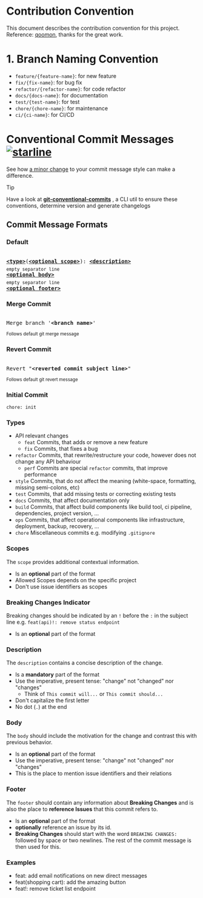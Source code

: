 
# Contribution Convention

This document describes the contribution convention for this project.  
Reference: [qoomon](https://gist.github.com/qoomon/5dfcdf8eec66a051ecd85625518cfd13), thanks for the great work.

# 1. Branch Naming Convention
- `feature/{feature-name}`: for new feature
- `fix/{fix-name}`: for bug fix
- `refactor/{refactor-name}`: for code refactor
- `docs/{docs-name}`: for documentation
- `test/{test-name}`: for test
- `chore/{chore-name}`: for maintenance
- `ci/{ci-name}`: for CI/CD

# Conventional Commit Messages [![starline](https://starlines.qoo.monster/assets/gists/5dfcdf8eec66a051ecd85625518cfd13)](https://github.com/qoomon/starline)

See how [a minor change](#examples) to your commit message style can make a difference.

> [!TIP]  
> Have a look at **[git-conventional-commits](https://github.com/qoomon/git-conventional-commits)** , a CLI util to ensure these conventions, determine version and generate changelogs

## Commit Message Formats

### Default
<pre>  
<b><a href="#types">&lt;type&gt;</a></b></font>(<b><a href="#scopes">&lt;optional scope&gt;</a></b>): <b><a href="#description">&lt;description&gt;</a></b>  
<sub>empty separator line</sub>  
<b><a href="#body">&lt;optional body&gt;</a></b>  
<sub>empty separator line</sub>  
<b><a href="#footer">&lt;optional footer&gt;</a></b>  
</pre>  

### Merge Commit
<pre>  
Merge branch '<b>&lt;branch name&gt;</b>'  
</pre>  
<sup>Follows default git merge message</sup>

### Revert Commit
<pre>  
Revert "<b>&lt;reverted commit subject line&gt;</b>"  
</pre>  
<sup>Follows default git revert message</sup>

### Initial Commit
```  
chore: init  
```  

### Types
* API relevant changes
    * `feat` Commits, that adds or remove a new feature
    * `fix` Commits, that fixes a bug
* `refactor` Commits, that rewrite/restructure your code, however does not change any API behaviour
    * `perf` Commits are special `refactor` commits, that improve performance
* `style` Commits, that do not affect the meaning (white-space, formatting, missing semi-colons, etc)
* `test` Commits, that add missing tests or correcting existing tests
* `docs` Commits, that affect documentation only
* `build` Commits, that affect build components like build tool, ci pipeline, dependencies, project version, ...
* `ops` Commits, that affect operational components like infrastructure, deployment, backup, recovery, ...
* `chore` Miscellaneous commits e.g. modifying `.gitignore`

### Scopes
The `scope` provides additional contextual information.
* Is an **optional** part of the format
* Allowed Scopes depends on the specific project
* Don't use issue identifiers as scopes

### Breaking Changes Indicator
Breaking changes should be indicated by an `!` before the `:` in the subject line e.g. `feat(api)!: remove status endpoint`
* Is an **optional** part of the format

### Description
The `description` contains a concise description of the change.
* Is a **mandatory** part of the format
* Use the imperative, present tense: "change" not "changed" nor "changes"
    * Think of `This commit will...` or `This commit should...`
* Don't capitalize the first letter
* No dot (`.`) at the end

### Body
The `body` should include the motivation for the change and contrast this with previous behavior.
* Is an **optional** part of the format
* Use the imperative, present tense: "change" not "changed" nor "changes"
* This is the place to mention issue identifiers and their relations

### Footer
The `footer` should contain any information about **Breaking Changes** and is also the place to **reference Issues** that this commit refers to.
* Is an **optional** part of the format
* **optionally** reference an issue by its id.
* **Breaking Changes** should start with the word `BREAKING CHANGES:` followed by space or two newlines. The rest of the commit message is then used for this.


### Examples
- feat: add email notifications on new direct messages
- feat(shopping cart): add the amazing button
- feat!: remove ticket list endpoint  
